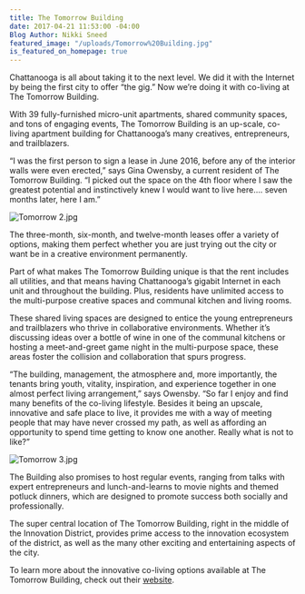 ```yaml
---
title: The Tomorrow Building
date: 2017-04-21 11:53:00 -04:00
Blog Author: Nikki Sneed
featured_image: "/uploads/Tomorrow%20Building.jpg"
is_featured_on_homepage: true
---
```


Chattanooga is all about taking it to the next level. We did it with the Internet by being the first city to offer “the gig.” Now we’re doing it with co-living at The Tomorrow Building.

With 39 fully-furnished micro-unit apartments, shared community spaces, and tons of engaging events, The Tomorrow Building is an up-scale, co-living apartment building for Chattanooga’s many creatives, entrepreneurs, and trailblazers.

“I was the first person to sign a lease in June 2016, before any of the interior walls were even erected,” says Gina Owensby, a current resident of The Tomorrow Building. “I picked out the space on the 4th floor where I saw the greatest potential and instinctively knew I would want to live here…. seven months later, here I am.”

![Tomorrow 2.jpg](/uploads/Tomorrow%202.jpg)

The three-month, six-month, and twelve-month leases offer a variety of options, making them perfect whether you are just trying out the city or want be in a creative environment permanently. 

Part of what makes The Tomorrow Building unique is that the rent includes all utilities, and that means having Chattanooga’s gigabit Internet in each unit and throughout the building. Plus, residents have unlimited access to the multi-purpose creative spaces and communal kitchen and living rooms. 

These shared living spaces are designed to entice the young entrepreneurs and trailblazers who thrive in collaborative environments. Whether it’s discussing ideas over a bottle of wine in one of the communal kitchens or hosting a meet-and-greet game night in the multi-purpose space, these areas foster the collision and collaboration that spurs progress. 

“The building, management, the atmosphere and, more importantly, the tenants bring youth, vitality, inspiration, and experience together in one almost perfect living arrangement,” says Owensby. “So far I enjoy and find many benefits of the co-living lifestyle. Besides it being an upscale, innovative and safe place to live, it provides me with a way of meeting people that may have never crossed my path, as well as affording an opportunity to spend time getting to know one another. Really what is not to like?”

![Tomorrow 3.jpg](/uploads/Tomorrow%203.jpg)

The Building also promises to host regular events, ranging from talks with expert entrepreneurs and lunch-and-learns to movie nights and themed potluck dinners, which are designed to promote success both socially and professionally. 

The super central location of The Tomorrow Building, right in the middle of the Innovation District, provides prime access to the innovation ecosystem of the district, as well as the many other exciting and entertaining aspects of the city.

To learn more about the innovative co-living options available at The Tomorrow Building, check out their [website](http://www.tomorrowbuilding.com/). 
